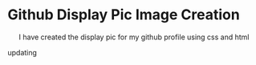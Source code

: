 # Github Display Pic Image Creation

<p align="center">I have created the display pic for my github profile using css and html</p>

updating